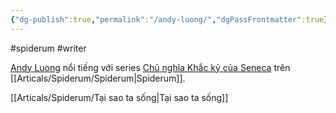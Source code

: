 ```yaml
---
{"dg-publish":true,"permalink":"/andy-luong/","dgPassFrontmatter":true}
---
```


#spiderum #writer

[Andy Luong](https://spiderum.com/nguoi-dung/a_dreamer) nổi tiếng với series [Chủ nghĩa Khắc kỷ của Seneca](https://shopee.vn/Combo-S%C3%A1ch-Seneca-Nh%E1%BB%AFng-B%E1%BB%A9c-Th%C6%B0-%C4%90%E1%BA%A1o-%C4%90%E1%BB%A9c-%E2%80%93-Ch%E1%BB%A7-Ngh%C4%A9a-Kh%E1%BA%AFc-K%E1%BB%B7-Trong-%C4%90%E1%BB%9Di-S%E1%BB%91ng-T%E1%BA%ADp-1-2-i.119238273.17886942205?sp_atk=6a79dbfa-39a5-445a-a530-705b64648cae&xptdk=6a79dbfa-39a5-445a-a530-705b64648cae) trên [[Articals/Spiderum/Spiderum\|Spiderum]].

[[Articals/Spiderum/Tại sao ta sống\|Tại sao ta sống]]